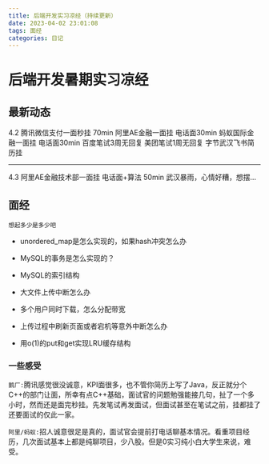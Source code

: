 ```yaml
---
title: 后端开发实习凉经（持续更新）
date: 2023-04-02 23:01:08
tags: 面经
categories: 日记
---
```


# 后端开发暑期实习凉经

## 最新动态
4.2 
腾讯微信支付一面秒挂 70min
阿里AE金融一面挂 电话面30min
蚂蚁国际金融一面挂 电话面30min
百度笔试3周无回复
美团笔试1周无回复
字节武汉飞书简历挂

---
4.3
阿里AE金融技术部一面挂 电话面+算法 50min
武汉暴雨，心情好糟，想摆…
## 面经

    想起多少是多少吧

- unordered_map是怎么实现的，如果hash冲突怎么办

- MySQL的事务是怎么实现的？

- MySQL的索引结构

- 大文件上传中断怎么办

- 多个用户同时下载，怎么分配带宽

- 上传过程中刷新页面或者宕机等意外中断怎么办

- 用o(1)的put和get实现LRU缓存结构

### 一些感受

``鹅厂:``腾讯感觉很没诚意，KPI面很多，也不管你简历上写了Java，反正就分个C++的部门让面，所幸有点C++基础，面试官的问题勉强能接几句，扯了一个多小时，然而还是面完秒挂。先发笔试再发面试，但面试甚至在笔试之前，挂都挂了还要面试的仅此一家。

``阿里/蚂蚁:``招人诚意很足是真的，面试官会提前打电话聊基本情况。看重项目经历，几次面试基本上都是纯聊项目，少八股。但是0实习纯小白大学生来说，难受。
